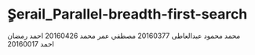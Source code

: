 # ٍSerail_Parallel-breadth-first-search

محمد محمود عبدالعاطى 20160377
مصطفي عمر محمد 20160426
احمد رمضان احمد 20160017
